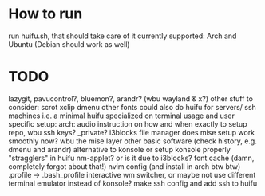 # How to run
run huifu.sh, that should take care of it
currently supported: Arch and Ubuntu (Debian should work as well)
# TODO
lazygit, pavucontrol?, bluemon?, arandr? (wbu wayland & x?) 
other stuff to consider: scrot xclip dmenu other fonts
could also do huifu for servers/ ssh machines i.e. a minimal huifu specialized on terminal usage and user specific
setup:
arch:
audio
instruction on how and when exactly to setup repo, wbu ssh keys? \_private? 
i3blocks 
file manager
does mise setup work smoothly now? wbu the mise layer
other basic software (check history, e.g. dmenu and arandr)
alternative to konsole or setup konsole properly
"stragglers" in huifu
nm-applet? or is it due to i3blocks?
font cache (damn, completely forgot about that!)
nvim config (and install in arch btw btw)
.profile -> .bash\_profile
interactive wm switcher, or maybe not
use different terminal emulator instead of konsole?
make ssh config and add ssh to huifu
